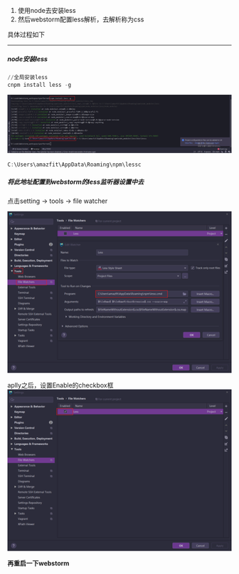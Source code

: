 1. 使用node去安装less
1. 然后webstorm配置less解析，去解析称为css

具体过程如下
***
##### node安装less

```powershell
//全局安装less
cnpm install less -g
```

![image](../../../images/Snipaste_2022-08-13_16-13-10.png)

```powershell
C:\Users\amazfit\AppData\Roaming\npm\lessc
```

##### 将此地址配置到webstorm的less监听器设置中去
点击setting -> tools -> file watcher

![image](../../../images/Snipaste_2022-08-13_16-15-49.png)

aplly之后，设置Enable的checkbox框
![image](../../../images/Snipaste_2022-08-13_16-23-06.png)

**再重启一下webstorm**